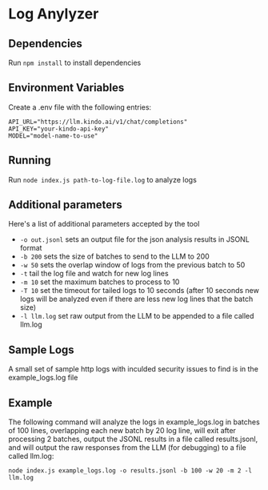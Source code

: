 # Log Anylyzer

## Dependencies
Run `npm install` to install dependencies

## Environment Variables
Create a .env file with the following entries:
```
API_URL="https://llm.kindo.ai/v1/chat/completions"
API_KEY="your-kindo-api-key"
MODEL="model-name-to-use"
```

## Running
Run `node index.js path-to-log-file.log` to analyze logs

## Additional parameters
Here's a list of additional parameters accepted by the tool
  - `-o out.jsonl` sets an output file for the json analysis results in JSONL format
  - `-b 200` sets the size of batches to send to the LLM to 200
  - `-w 50` sets the overlap window of logs from the previous batch to 50
  - `-t` tail the log file and watch for new log lines
  - `-m 10` set the maximum batches to process to 10
  - `-T 10` set the timeout for tailed logs to 10 seconds (after 10 seconds new logs will be analyzed even if there are less new log lines that the batch size)
  - `-l llm.log` set raw output from the LLM to be appended to a file called llm.log 

## Sample Logs
A small set of sample http logs with inculded security issues to find is in the example_logs.log file

## Example
The following command will analyze the logs in example_logs.log in batches of 100 lines, overlapping each new batch by 20 log line, will exit after processing 2 batches, output the JSONL results in a file called results.jsonl, and will output the raw responses from the LLM (for debugging) to a file called llm.log:

`node index.js example_logs.log -o results.jsonl -b 100 -w 20 -m 2 -l llm.log`

